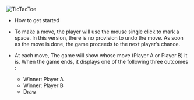 ![TicTacToe](https://user-images.githubusercontent.com/97960285/155549701-b09dd0d2-84f6-44e3-a2e7-f21a999f1327.png)

- How to get started

- To make a move, the player will use the mouse single click to mark a space. In this version, there is no provision to undo the move. As soon as the move is done, the game    proceeds to the next player’s chance.
- At each move, The game will show whose move (Player A or Player B) it is. When the game ends, it displays one of the following three outcomes :
    - Winner: Player A
    - Winner: Player B
    - Draw
